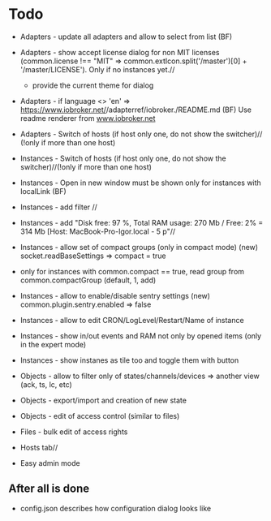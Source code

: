 # Todo
- Adapters - update all adapters and allow to select from list (BF)
- Adapters - show accept license dialog for non MIT licenses (common.license !== "MIT" => common.extIcon.split('/master')[0] + '/master/LICENSE'). Only if no instances yet.//
    - provide the current theme for dialog
- Adapters - if language <> 'en' => https://www.iobroker.net/<ru>/adapterref/iobroker.<ADAPTERNAME>/README.md (BF) Use readme renderer from www.iobroker.net

- Adapters - Switch of hosts (if host only one, do not show the switcher)// (!only if more than one host)
- Instances - Switch of hosts (if host only one, do not show the switcher)//(!only if more than one host)

- Instances - Open in new window must be shown only for instances with localLink (BF)
- Instances - add filter // 
- Instances - add "Disk free: 97 %, Total RAM usage: 270 Mb / Free: 2% = 314 Mb [Host: MacBook-Pro-Igor.local - 5 p"//
- Instances - allow set of compact groups (only in compact mode) (new) socket.readBaseSettings => compact = true
 - only for instances with common.compact == true, read group from common.compactGroup (default, 1, add)
- Instances - allow to enable/disable sentry settings (new) common.plugin.sentry.enabled => false
- Instances - allow to edit CRON/LogLevel/Restart/Name of instance
- Instances - show in/out events and RAM not only by opened items (only in the expert mode)
- Instances - show instanes as tile too and toggle them with button
- Objects - allow to filter only of states/channels/devices => another view (ack, ts, lc, etc)
- Objects - export/import and creation of new state
- Objects - edit of access control (similar to files)
- Files - bulk edit of access rights
- Hosts tab//
- Easy admin mode

## After all is done
- config.json describes how configuration dialog looks like
